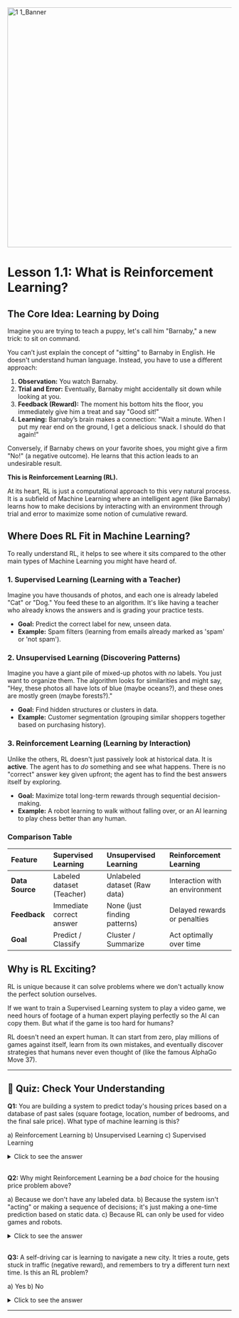 <img width="1024" height="538" alt="1 1_Banner" src="https://github.com/user-attachments/assets/d7f8d868-9ea8-4910-9224-e6f595ba239f" />


# Lesson 1.1: What is Reinforcement Learning?

## The Core Idea: Learning by Doing

Imagine you are trying to teach a puppy, let's call him "Barnaby," a new trick: to sit on command.

You can’t just explain the concept of "sitting" to Barnaby in English. He doesn't understand human language. Instead, you have to use a different approach:

1.  **Observation:** You watch Barnaby.
2.  **Trial and Error:** Eventually, Barnaby might accidentally sit down while looking at you.
3.  **Feedback (Reward):** The moment his bottom hits the floor, you immediately give him a treat and say "Good sit!"
4.  **Learning:** Barnaby’s brain makes a connection: "Wait a minute. When I put my rear end on the ground, I get a delicious snack. I should do that again!"

Conversely, if Barnaby chews on your favorite shoes, you might give a firm "No!" (a negative outcome). He learns that this action leads to an undesirable result.

**This is Reinforcement Learning (RL).**

At its heart, RL is just a computational approach to this very natural process. It is a subfield of Machine Learning where an intelligent agent (like Barnaby) learns how to make decisions by interacting with an environment through trial and error to maximize some notion of cumulative reward.

## Where Does RL Fit in Machine Learning?

To really understand RL, it helps to see where it sits compared to the other main types of Machine Learning you might have heard of.

### 1. Supervised Learning (Learning with a Teacher)
Imagine you have thousands of photos, and each one is already labeled "Cat" or "Dog." You feed these to an algorithm. It's like having a teacher who already knows the answers and is grading your practice tests.
*   **Goal:** Predict the correct label for new, unseen data.
*   **Example:** Spam filters (learning from emails already marked as 'spam' or 'not spam').

### 2. Unsupervised Learning (Discovering Patterns)
Imagine you have a giant pile of mixed-up photos with *no* labels. You just want to organize them. The algorithm looks for similarities and might say, "Hey, these photos all have lots of blue (maybe oceans?), and these ones are mostly green (maybe forests?)."
*   **Goal:** Find hidden structures or clusters in data.
*   **Example:** Customer segmentation (grouping similar shoppers together based on purchasing history).

### 3. Reinforcement Learning (Learning by Interaction)
Unlike the others, RL doesn't just passively look at historical data. It is **active**. The agent has to *do* something and see what happens. There is no "correct" answer key given upfront; the agent has to find the best answers itself by exploring.
*   **Goal:** Maximize total long-term rewards through sequential decision-making.
*   **Example:** A robot learning to walk without falling over, or an AI learning to play chess better than any human.

### Comparison Table

| Feature | Supervised Learning | Unsupervised Learning | Reinforcement Learning |
| :--- | :--- | :--- | :--- |
| **Data Source** | Labeled dataset (Teacher) | Unlabeled dataset (Raw data) | Interaction with an environment |
| **Feedback** | Immediate correct answer | None (just finding patterns) | Delayed rewards or penalties |
| **Goal** | Predict / Classify | Cluster / Summarize | Act optimally over time |


## Why is RL Exciting?

RL is unique because it can solve problems where we don't actually know the perfect solution ourselves.

If we want to train a Supervised Learning system to play a video game, we need hours of footage of a human expert playing perfectly so the AI can copy them. But what if the game is too hard for humans?

RL doesn't need an expert human. It can start from zero, play millions of games against itself, learn from its own mistakes, and eventually discover strategies that humans never even thought of (like the famous AlphaGo Move 37).

---

## 📝 Quiz: Check Your Understanding

**Q1:** You are building a system to predict today's housing prices based on a database of past sales (square footage, location, number of bedrooms, and the final sale price). What type of machine learning is this?

a) Reinforcement Learning
b) Unsupervised Learning
c) Supervised Learning

<details>
  <summary>Click to see the answer</summary>
  
  **Answer: c) Supervised Learning**
  
  *Explanation:* This is a classic supervised learning problem. You have a dataset with features (square footage, location) and a corresponding correct answer or "label" (the final sale price). The goal is to learn a function that maps the features to the price.
</details>

<br>

**Q2:** Why might Reinforcement Learning be a *bad* choice for the housing price problem above?

a) Because we don't have any labeled data.
b) Because the system isn't "acting" or making a sequence of decisions; it's just making a one-time prediction based on static data.
c) Because RL can only be used for video games and robots.

<details>
  <summary>Click to see the answer</summary>
  
  **Answer: b) Because the system isn't "acting" or making a sequence of decisions; it's just making a one-time prediction based on static data.**

  *Explanation:* Reinforcement Learning is designed for problems where an agent takes a sequence of actions within an environment. Predicting a house price is a one-shot task, not a dynamic, interactive problem.
</details>

<br>

**Q3:** A self-driving car is learning to navigate a new city. It tries a route, gets stuck in traffic (negative reward), and remembers to try a different turn next time. Is this an RL problem?

a) Yes
b) No

<details>
  <summary>Click to see the answer</summary>
  
  **Answer: a) Yes**

  *Explanation:* This perfectly fits the RL framework. The car is the **agent**, the city is the **environment**, its turns are **actions**, and getting stuck in traffic is **negative reward**. It learns through trial-and-error interaction to achieve its goal of efficient navigation.
</details>

---
